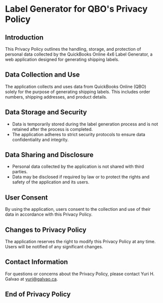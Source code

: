 # Label Generator for QBO's Privacy Policy

## Introduction

This Privacy Policy outlines the handling, storage, and protection of personal data collected by the QuickBooks Online 4x6 Label Generator, a web application designed for generating shipping labels.

## Data Collection and Use

The application collects and uses data from QuickBooks Online (QBO) solely for the purpose of generating shipping labels. This includes order numbers, shipping addresses, and product details.

## Data Storage and Security

- Data is temporarily stored during the label generation process and is not retained after the process is completed.
- The application adheres to strict security protocols to ensure data confidentiality and integrity.

## Data Sharing and Disclosure

- Personal data collected by the application is not shared with third parties.
- Data may be disclosed if required by law or to protect the rights and safety of the application and its users.

## User Consent

By using the application, users consent to the collection and use of their data in accordance with this Privacy Policy.

## Changes to Privacy Policy

The application reserves the right to modify this Privacy Policy at any time. Users will be notified of any significant changes.

## Contact Information

For questions or concerns about the Privacy Policy, please contact Yuri H. Galvao at yuri@galvao.ca.

## End of Privacy Policy
